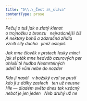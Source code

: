 ```yaml
---
title: "5\\.\_Čest a\_sláva"
contentType: prose
---
```


_Pečuj o tuš jak o zlatý klenot  
o trojnožku z bronzu   nejvzácnější číš  
A nektary bohů a zázračná zřídla  
vznítí síly ducha   jimiž oslepíš_

  

_Jak mne člověk v prstech lesky mincí  
jak si pták mne hedváb azurových per  
ohluší tě hudba Nesmrtelných  
udeří tě vůní nebe do nozder_

  

_Kdo ji nasál   v božský cval se pustí  
kdo ji z dálky zaslech   ten už neusne  
Hle — diadém světa dnes tak vzácný  
neboť je jen jeden   Neb druhý už ne_

